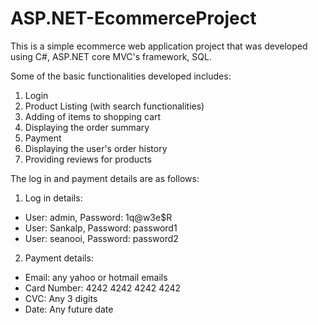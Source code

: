 # ASP.NET-EcommerceProject
This is a simple ecommerce web application project that was developed using C#, ASP.NET core MVC's framework, SQL.

Some of the basic functionalities developed includes:
1. Login
2. Product Listing (with search functionalities)
3. Adding of items to shopping cart
4. Displaying the order summary
5. Payment
6. Displaying the user's order history
7. Providing reviews for products

The log in and payment details are as follows:
1. Log in details:
- User: admin, Password: 1q@w3e$R
- User: Sankalp, Password: password1
- User: seanooi, Password: password2
  
2. Payment details:
- Email: any yahoo or hotmail emails
- Card Number: 4242 4242 4242 4242
- CVC: Any 3 digits
- Date: Any future date
